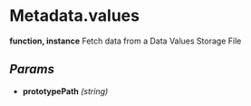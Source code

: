 # Metadata.values
**function, instance**
Fetch data from a Data Values Storage File
## *Params*
- **prototypePath** *(string)*
